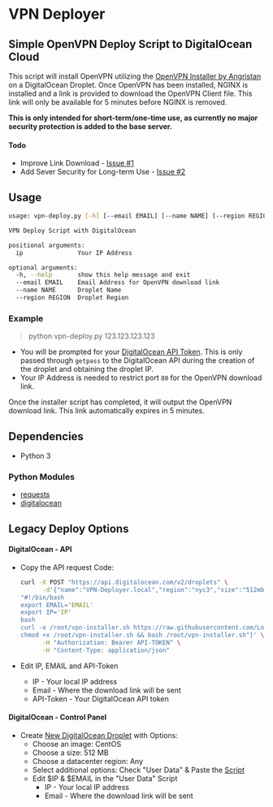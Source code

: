 # VPN Deployer

## Simple OpenVPN Deploy Script to DigitalOcean Cloud

This script will install OpenVPN utilizing the [OpenVPN Installer by Angristan](https://github.com/Angristan/OpenVPN-install) on a DigitalOcean Droplet.
Once OpenVPN has been installed, NGINX is installed and a link is provided to download the OpenVPN Client file. This link will only be available for 5 minutes before NGINX is removed.

**This is only intended for short-term/one-time use, as currently no major security protection is added to the base server.**

#### Todo

- Improve Link Download - [Issue #1](https://github.com/LopezNathan/vpn-deployer/issues/1)
- Add Sever Security for Long-term Use - [Issue #2](https://github.com/LopezNathan/vpn-deployer/issues/2)

## Usage

```bash
usage: vpn-deploy.py [-h] [--email EMAIL] [--name NAME] [--region REGION] ip

VPN Deploy Script with DigitalOcean

positional arguments:
  ip               Your IP Address

optional arguments:
  -h, --help       show this help message and exit
  --email EMAIL    Email Address for OpenVPN download link
  --name NAME      Droplet Name
  --region REGION  Droplet Region
```

### Example

> python vpn-deploy.py 123.123.123.123

- You will be prompted for your [DigitalOcean API Token](https://www.digitalocean.com/docs/api/create-personal-access-token/). This is only passed through `getpass` to the DigitalOcean API during the creation of the droplet and obtaining the droplet IP.
- Your IP Address is needed to restrict port `80` for the OpenVPN download link.

Once the installer script has completed, it will output the OpenVPN download link. This link automatically expires in 5 minutes.

## Dependencies

- Python 3

### Python Modules

- [requests](https://github.com/kennethreitz/requests)
- [digitalocean](https://github.com/koalalorenzo/python-digitalocean)

## Legacy Deploy Options

#### DigitalOcean - API

- Copy the API request Code:

  ```bash
  curl -X POST "https://api.digitalocean.com/v2/droplets" \
        -d'{"name":"VPN-Deployer.local","region":"nyc3","size":"512mb","image":"centos-7-x64","user_data":
  "#!/bin/bash
  export EMAIL='EMAIL'
  export IP='IP'
  bash
  curl -o /root/vpn-installer.sh https://raw.githubusercontent.com/LopezNathan/VPN-Deployer/master/OpenVPN-Deploy.sh
  chmod +x /root/vpn-installer.sh && bash /root/vpn-installer.sh"}' \
        -H "Authorization: Bearer API-TOKEN" \
        -H "Content-Type: application/json"
  ```

- Edit IP, EMAIL and API-Token

  - IP - Your local IP address
  - Email - Where the download link will be sent
  - API-Token - Your DigitalOcean API token

#### DigitalOcean - Control Panel

- Create [New DigitalOcean Droplet](https://cloud.digitalocean.com/droplets/new) with Options:
  - Choose an image: CentOS
  - Choose a size: 512 MB
  - Choose a datacenter region: Any
  - Select additional options: Check "User Data" & Paste the [Script](https://raw.githubusercontent.com/LopezNathan/VPN-Deployer/master/OpenVPN-Deploy.sh)
  - Edit $IP & $EMAIL in the "User Data" Script
    - IP - Your local IP address
    - Email - Where the download link will be sent